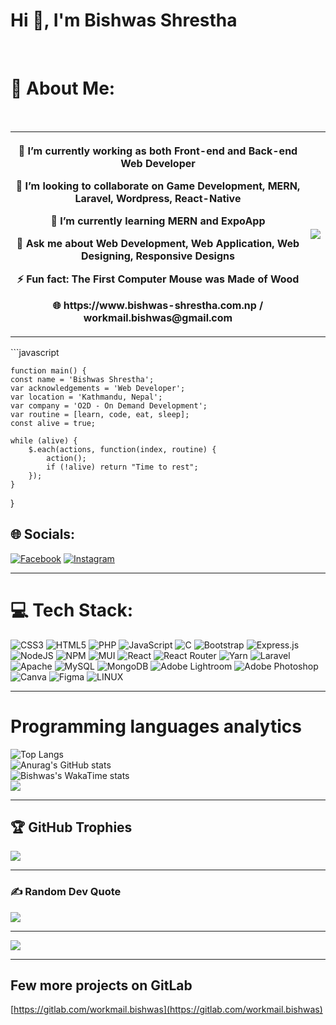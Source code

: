 <h1> Hi 👋, I'm Bishwas Shrestha</h1>
<br>
<table align="left">
  <h1>💫 About Me: </h1><br>
  <tr>
    <th>
            <p>🔭 I’m currently working as both Front-end and Back-end Web Developer</p>
            <p>👯 I’m looking to collaborate on Game Development, MERN, Laravel, Wordpress, React-Native</p>
            <p>🌱 I’m currently learning MERN and ExpoApp</p>
            <p>💬 Ask me about Web Development, Web Application, Web Designing, Responsive Designs</p>
            <p>⚡ Fun fact: The First Computer Mouse was Made of Wood</p>
            <p>🌐 https://www.bishwas-shrestha.com.np / workmail.bishwas@gmail.com</p>
    </th>
    <th>
      <img src="https://i.giphy.com/media/v1.Y2lkPTc5MGI3NjExODNsaDJtdjR1d2Uza3pmdW1uMzN6c3kxNWNjN2xvdnAzY2kydHNibyZlcD12MV9pbnRlcm5hbF9naWZfYnlfaWQmY3Q9Zw/3o7qDPxorBbvpB1Pby/giphy.gif">
    </th>
  </tr>
</table>
```javascript

    function main() {
    const name = 'Bishwas Shrestha';
    var acknowledgements = 'Web Developer';
    var location = 'Kathmandu, Nepal';
    var company = 'O2D - On Demand Development';
    var routine = [learn, code, eat, sleep];
    const alive = true;

    while (alive) {
        $.each(actions, function(index, routine) {
            action();
            if (!alive) return "Time to rest";
        });
    }
}

## 🌐 Socials:
[![Facebook](https://img.shields.io/badge/Facebook-%231877F2.svg?logo=Facebook&logoColor=white)](https://facebook.com/RR4V3N)
[![Instagram](https://img.shields.io/badge/Instagram-%23E4405F.svg?logo=Instagram&logoColor=white)](https://instagram.com/_bishwasshrestha)

---
# 💻 Tech Stack:
![CSS3](https://img.shields.io/badge/css3-%231572B6.svg?style=flat&logo=css3&logoColor=white)
![HTML5](https://img.shields.io/badge/html5-%23E34F26.svg?style=flat&logo=html5&logoColor=white)
![PHP](https://img.shields.io/badge/php-%23777BB4.svg?style=flat&logo=php&logoColor=white)
![JavaScript](https://img.shields.io/badge/javascript-%23323330.svg?style=flat&logo=javascript&logoColor=%23F7DF1E)
![C](https://img.shields.io/badge/c-%2300599C.svg?style=flat&logo=c&logoColor=white)
![Bootstrap](https://img.shields.io/badge/bootstrap-%23563D7C.svg?style=flat&logo=bootstrap&logoColor=white)
![Express.js](https://img.shields.io/badge/express.js-%23404d59.svg?style=flat&logo=express&logoColor=%2361DAFB)
![NodeJS](https://img.shields.io/badge/node.js-6DA55F?style=flat&logo=node.js&logoColor=white)
![NPM](https://img.shields.io/badge/NPM-%23000000.svg?style=flat&logo=npm&logoColor=white)
![MUI](https://img.shields.io/badge/MUI-%230081CB.svg?style=flat&logo=material-ui&logoColor=white)
![React](https://img.shields.io/badge/react-%2320232a.svg?style=flat&logo=react&logoColor=%2361DAFB)
![React Router](https://img.shields.io/badge/React_Router-CA4245?style=flat&logo=react-router&logoColor=white)
![Yarn](https://img.shields.io/badge/yarn-%232C8EBB.svg?style=flat&logo=yarn&logoColor=white)
![Laravel](https://img.shields.io/badge/laravel-%23FF2D20.svg?style=flat&logo=laravel&logoColor=white)
![Apache](https://img.shields.io/badge/apache-%23D42029.svg?style=flat&logo=apache&logoColor=white)
![MySQL](https://img.shields.io/badge/mysql-%2300f.svg?style=flat&logo=mysql&logoColor=white)
![MongoDB](https://img.shields.io/badge/MongoDB-%234ea94b.svg?style=flat&logo=mongodb&logoColor=white)
![Adobe Lightroom](https://img.shields.io/badge/Adobe%20Lightroom-31A8FF.svg?style=flat&logo=Adobe%20Lightroom&logoColor=white)
![Adobe Photoshop](https://img.shields.io/badge/adobephotoshop-%2331A8FF.svg?style=flat&logo=adobephotoshop&logoColor=white)
![Canva](https://img.shields.io/badge/Canva-%2300C4CC.svg?style=flat&logo=Canva&logoColor=white)
![Figma](https://img.shields.io/badge/figma-%23F24E1E.svg?style=flat&logo=figma&logoColor=white)
![LINUX](https://img.shields.io/badge/Linux-FCC624?style=flat&logo=linux&logoColor=black)

---
# Programming languages analytics
![Top Langs](https://github-readme-stats.vercel.app/api/top-langs/?username=BishwasGit&layout=donut&theme=tokyonight)<br>
![Anurag's GitHub stats](https://github-readme-stats.vercel.app/api?username=BishwasGit&show_icons=true&theme=gruvbox&hide_rank=true)<br>
![Bishwas's WakaTime stats](https://github-readme-stats.vercel.app/api/wakatime?username=BishwasShrestha&layout=compact&theme=merko)<br>
<img src="https://wakatime.com/badge/user/018dcfc4-699b-4c9c-bda7-76b8578f5dff.svg">

---
## 🏆 GitHub Trophies
![](https://github-profile-trophy.vercel.app/?username=BishwasGit&theme=discord&no-frame=false&no-bg=false&margin-w=4)

---
### ✍️ Random Dev Quote
![](https://quotes-github-readme.vercel.app/api?type=horizontal&theme=tokyonight)

---
[![](https://visitcount.itsvg.in/api?id=BishwasGit&icon=0&color=5)](https://visitcount.itsvg.in)

---
## Few more projects on GitLab
[https://gitlab.com/workmail.bishwas](https://gitlab.com/workmail.bishwas)


